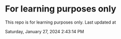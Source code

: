# For learning purposes only
This repo is for learning purposes only.
Last updated at

Saturday, January 27, 2024 2:43:14 PM

